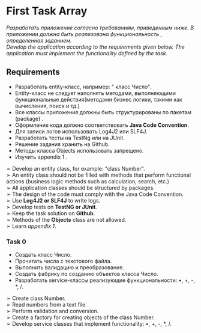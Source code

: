 #  First Task Array
 *Разработать приложение согласно требованиям,  приведенным ниже. В приложении должна быть реализована 
  функциональность , определенная заданием. <br/>
  Develop the application according to the requirements given below. The application must implement the functionality defined by the task. <br/>*
## Requirements

- Разработать entity-класс, например: " класс Число".<br/>
- Entity-класс не следует наполнять методами, выполняющими функциональные действия(методами бизнес логики, такими как вычисления, поиск и тд.)<br/>
- Все классы приложения должны быть структурированы по пакетам (package) .<br/>
- Оформление кода должно соответствовать **Java Code Convention**. <br/>
- Для записи логов использовать Log4J2 или SLF4J. <br/>
- Разработать тесты на TestNg или на JUnit. <br/>
- Решение задания хранить на Github. <br/>
- Методы класса Objects использовать запрещено. <br/>
- Изучить  appendix 1 . <br/>

➢ Develop an entity class, for example: "class Number".<br/>
➢ An entity class should not be filled with methods that perform functional actions (business logic methods such as calculation, search, etc.)<br/>
➢ All application classes should be structured by packages.<br/>
➢ The design of the code must comply with the Java Code Convention.<br/>
➢ Use **Log4J2 or SLF4J** to write logs.<br/>
➢ Develop tests on **TestNG or JUnit**. <br/>
➢ Keep the task solution on **Github**.<br/>
➢ Methods of the **Objects** class are not allowed.<br/>
➢ Learn *appendix 1*. <br/>

### Task 0

- Создать класс Число.<br/>
- Прочитать числа с текстового файла.<br/>
- Выполнить валидацию и преобразование. <br/>
- Создать фабрику по созданию объектов класса Число. <br/> 
- Разработать service-классы  реализующие функциональности: •, +, -, *, /.<br/>


➢ Create class Number.<br/>
➢ Read numbers from a text file.<br/>
➢ Perform validation and conversion.<br/>
➢ Create a factory for creating objects of the class Number.<br/>
➢ Develop service classes that implement functionality: •, +, -, *, /.<br/>
